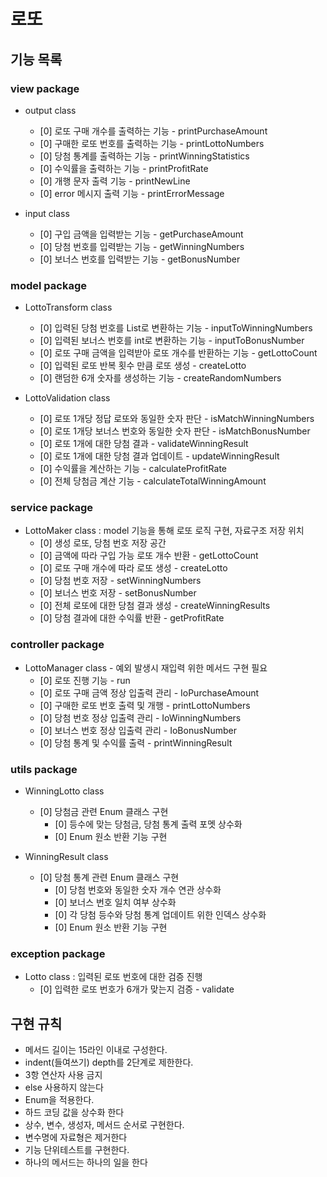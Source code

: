 # 로또

## 기능 목록

### view package
- output class
    + [0] 로또 구매 개수를 출력하는 기능 - printPurchaseAmount
    + [0] 구매한 로또 번호를 출력하는 기능 - printLottoNumbers
    + [0] 당첨 통계를 출력하는 기능 - printWinningStatistics
    + [0] 수익률을 출력하는 기능 - printProfitRate
    + [0] 개행 문자 출력 기능 - printNewLine
    + [0] error 메시지 출력 기능 - printErrorMessage

- input class
    + [0] 구입 금액을 입력받는 기능 - getPurchaseAmount
    + [0] 당첨 번호를 입력받는 기능 - getWinningNumbers
    + [0] 보너스 번호를 입력받는 기능 - getBonusNumber

### model package
- LottoTransform class
    + [0] 입력된 당첨 번호를 List로 변환하는 기능 - inputToWinningNumbers
    + [0] 입력된 보너스 번호를 int로 변환하는 기능 - inputToBonusNumber
    + [0] 로또 구매 금액을 입력받아 로또 개수를 반환하는 기능 - getLottoCount
    + [0] 입력된 로또 반복 횟수 만큼 로또 생성 - createLotto
    + [0] 랜덤한 6개 숫자를 생성하는 기능 - createRandomNumbers


- LottoValidation class
    + [0] 로또 1개당 정답 로또와 동일한 숫자 판단 - isMatchWinningNumbers
    + [0] 로또 1개당 보너스 번호와 동일한 숫자 판단 - isMatchBonusNumber
    + [0] 로또 1개에 대한 당첨 결과 - validateWinningResult
    + [0] 로또 1개에 대한 당첨 결과 업데이트 - updateWinningResult
    + [0] 수익률을 계산하는 기능 - calculateProfitRate
    + [0] 전체 당첨금 계산 기능 - calculateTotalWinningAmount

### service package
- LottoMaker class : model 기능을 통해 로또 로직 구현, 자료구조 저장 위치
    + [0] 생성 로또, 당첨 번호 저장 공간
    + [0] 금액에 따라 구입 가능 로또 개수 반환 - getLottoCount
    + [0] 로또 구매 개수에 따라 로또 생성 - createLotto
    + [0] 당첨 번호 저장 - setWinningNumbers
    + [0] 보너스 번호 저장 - setBonusNumber
    + [0] 전체 로또에 대한 당첨 결과 생성 - createWinningResults
    + [0] 당첨 결과에 대한 수익률 반환 - getProfitRate

### controller package
- LottoManager class - 예외 발생시 재입력 위한 메서드 구현 필요
    + [0] 로또 진행 기능 - run
    + [0] 로또 구매 금액 정상 입출력 관리 - IoPurchaseAmount
    + [0] 구매한 로또 번호 출력 및 개행 - printLottoNumbers
    + [0] 당첨 번호 정상 입출력 관리 - IoWinningNumbers
    + [0] 보너스 번호 정상 입출력 관리 - IoBonusNumber
    + [0] 당첨 통계 및 수익률 출력 - printWinningResult

### utils package
- WinningLotto class
    + [0] 당첨금 관련 Enum 클래스 구현 
        + [0] 등수에 맞는 당첨금, 당첨 통계 출력 포멧 상수화
        + [0] Enum 원소 반환 기능 구현
      
- WinningResult class
  + [0] 당첨 통계 관련 Enum 클래스 구현
    + [0] 당첨 번호와 동일한 숫자 개수 연관 상수화
    + [0] 보너스 번호 일치 여부 상수화
    + [0] 각 당첨 등수와 당첨 통계 업데이트 위한 인덱스 상수화
    + [0] Enum 원소 반환 기능 구현


### exception package
- Lotto class : 입력된 로또 번호에 대한 검증 진행
    + [0]  입력한 로또 번호가 6개가 맞는지 검증 - validate


## 구현 규칙
- 메서드 길이는 15라인 이내로 구성한다.
- indent(들여쓰기) depth를 2단계로 제한한다.
- 3항 연산자 사용 금지
- else 사용하지 않는다
- Enum을 적용한다.
- 하드 코딩 값을 상수화 한다
- 상수, 변수, 생성자, 메서드 순서로 구현한다.
- 변수명에 자료형은 제거한다
- 기능 단위테스트를 구현한다.
- 하나의 메서드는 하나의 일을 한다
